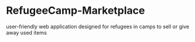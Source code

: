 # RefugeeCamp-Marketplace
user-friendly web application designed for refugees in camps to sell or give away used items
